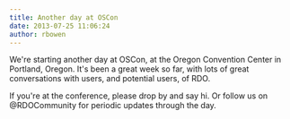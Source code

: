 ```yaml
---
title: Another day at OSCon
date: 2013-07-25 11:06:24
author: rbowen
---
```


We're starting another day at OSCon, at the Oregon Convention Center in Portland, Oregon. It's been a great week so far, with lots of great conversations with users, and potential users, of RDO.

If you're at the conference, please drop by and say hi. Or follow us on @RDOCommunity for periodic updates through the day.